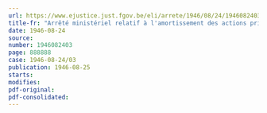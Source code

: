 ```yaml
---
url: https://www.ejustice.just.fgov.be/eli/arrete/1946/08/24/1946082403/justel
title-fr: "Arrêté ministériel relatif à l'amortissement des actions privilégiées de la Société nationale des Chemins de fer belges"
date: 1946-08-24
source:
number: 1946082403
page: 888888
case: 1946-08-24/03
publication: 1946-08-25
starts:
modifies:
pdf-original:
pdf-consolidated:
---
```


